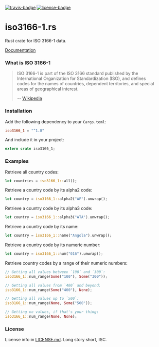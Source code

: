 [travis-badge]: https://img.shields.io/travis/taiyaeix/iso3166-1.rs.svg?style=flat-square
[travis]: https://travis-ci.org/taiyaeix/iso3166-1.rs
[license-badge]: https://img.shields.io/badge/license-ISC-blue.svg?style=flat-square
[license]: https://opensource.org/licenses/ISC

[![travis-badge][]][travis] [![license-badge][]][license]

# iso3166-1.rs

Rust crate for ISO 3166-1 data.

[Documentation](http://docs.austinhellyer.me/iso3166_1)


### What is ISO 3166-1

> ISO 3166-1 is part of the ISO 3166 standard published by the International
> Organization for Standardization (ISO), and defines codes for the names of
> countries, dependent territories, and special areas of geographical interest.
>
> -- [Wikipedia](https://en.wikipedia.org/wiki/ISO_3166-1)


### Installation

Add the following dependency to your `Cargo.toml`:

```toml
iso3166_1 = "^1.0"
```

And include it in your project:

```rust
extern crate iso3166_1;
```

### Examples

Retrieve all country codes:

```rust
let countries = iso3166_1::all();
```


Retrieve a country code by its alpha2 code:

```rust
let country = iso3166_1::alpha2("AF").unwrap();
```


Retrieve a country code by its alpha3 code:

```rust
let country = iso3166_1::alpha3("ATA").unwrap();
```


Retrieve a country code by its name:

```rust
let country = iso3166_1::name("Angola").unwrap();
```


Retrieve a country code by its numeric number:

```rust
let country = iso3166_1::num("016").unwrap();
```


Retrieve country codes by a range of their numeric numbers:

```rust
// Getting all values between `100` and `300`:
iso3166_1::num_range(Some("100"), Some("300"));

// Getting all values from `400` and beyond:
iso3166_1::num_range(Some("400"), None);

// Getting all values up to `500`:
iso3166_1::num_range(None, Some("500"));

// Getting no values, if that's your thing:
iso3166_1::num_range(None, None);
```


### License

License info in [LICENSE.md]. Long story short, ISC.

[LICENSE.md]: https://github.com/taiyaeix/iso3166-1.rs/blob/master/LICENSE.md
